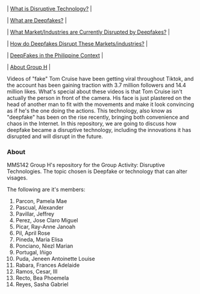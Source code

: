 
| [What is Disruptive Technology?]() | 

| [What are Deepfakes?]() |

| [What Market/Industries are Currently Disrupted by Deepfakes?]() |

| [How do Deepfakes Disrupt These Markets/industries?]() |

| [DeepFakes in the Philippine Context]() |

| [About Group H](#about) | 

Videos of "fake" Tom Cruise have been getting viral throughout Tiktok, and the account has been gaining traction with  3.7 million followers and 14.4 million likes. What's special about these videos is that Tom Cruise isn't actually the person in front of the camera. His face is just plastered on the head of another man to fit with the movements and make it look convincing as if he's the one doing the actions. This technology, also know as "deepfake" has been on the rise recently, bringing both convenience and chaos in the Internet. In this repository, we are going to discuss how deepfake became a disruptive technology, including the innovations it has disrupted and will disrupt in the future.

### About

MMS142 Group H's repository for the Group Activity: Disruptive Technologies.
The topic chosen is Deepfake or technology that can alter visages.

The following are it's members:

1. Parcon, Pamela Mae
2.  Pascual, Alexander
3. Pavillar, Jeffrey
4. Perez, Jose Claro Miguel
5. Picar, Ray-Anne Janoah
6. Pil, April Rose
7. Pineda, Maria Elisa
8. Ponciano, Niezl Marian
9. Portugal, Iñigo
10. Puda, Jeneen Antoinette Louise
11. Rabara, Frances Adelaide
12. Ramos, Cesar, III
13. Recto, Bea Phoemela
14. Reyes, Sasha Gabriel

